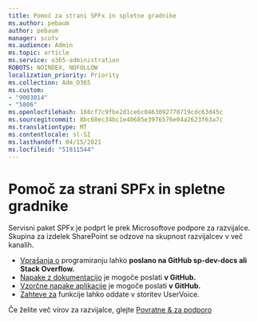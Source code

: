 ```yaml
---
title: Pomoč za strani SPFx in spletne gradnike
ms.author: pebaum
author: pebaum
manager: scotv
ms.audience: Admin
ms.topic: article
ms.service: o365-administration
ROBOTS: NOINDEX, NOFOLLOW
localization_priority: Priority
ms.collection: Adm_O365
ms.custom:
- "9003014"
- "5806"
ms.openlocfilehash: 168cf7c9fbe2d1ce6c0463092770719cdc63d45c
ms.sourcegitcommit: 8bc60ec34bc1e40685e3976576e04a2623f63a7c
ms.translationtype: MT
ms.contentlocale: sl-SI
ms.lasthandoff: 04/15/2021
ms.locfileid: "51811544"
---
```

# <a name="help-with-spfx-pages-and-web-parts"></a>Pomoč za strani SPFx in spletne gradnike

Servisni paket SPFx je podprt le prek Microsoftove podpore za razvijalce. Skupina za izdelek SharePoint se odzove na skupnost razvijalcev v več kanalih.

- [Vprašanja o](https://docs.microsoft.com/sharepoint/dev/support-feedback#programming-questions) programiranju lahko **poslano na GitHub sp-dev-docs ali** **Stack Overflow.**
- [Napake z dokumentacijo](https://docs.microsoft.com/sharepoint/dev/support-feedback#documentation-bugs) je mogoče poslati **v GitHub.**
- [Vzorčne napake aplikacije](https://docs.microsoft.com/sharepoint/dev/support-feedback#sample-application-bugs) je mogoče poslati **v GitHub.**
- [Zahteve za](https://docs.microsoft.com/sharepoint/dev/support-feedback#feature-requests)  funkcije lahko oddate v storitev UserVoice.

Če želite več virov za razvijalce, glejte  [Povratne & za podporo](https://docs.microsoft.com/sharepoint/dev/support-feedback)